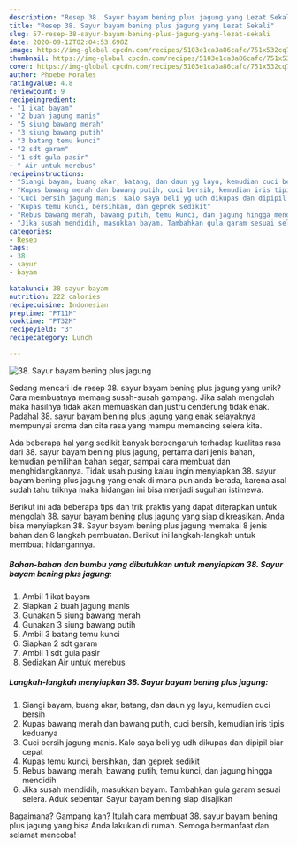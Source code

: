 ```yaml
---
description: "Resep 38. Sayur bayam bening plus jagung yang Lezat Sekali"
title: "Resep 38. Sayur bayam bening plus jagung yang Lezat Sekali"
slug: 57-resep-38-sayur-bayam-bening-plus-jagung-yang-lezat-sekali
date: 2020-09-12T02:04:53.698Z
image: https://img-global.cpcdn.com/recipes/5103e1ca3a86cafc/751x532cq70/38-sayur-bayam-bening-plus-jagung-foto-resep-utama.jpg
thumbnail: https://img-global.cpcdn.com/recipes/5103e1ca3a86cafc/751x532cq70/38-sayur-bayam-bening-plus-jagung-foto-resep-utama.jpg
cover: https://img-global.cpcdn.com/recipes/5103e1ca3a86cafc/751x532cq70/38-sayur-bayam-bening-plus-jagung-foto-resep-utama.jpg
author: Phoebe Morales
ratingvalue: 4.8
reviewcount: 9
recipeingredient:
- "1 ikat bayam"
- "2 buah jagung manis"
- "5 siung bawang merah"
- "3 siung bawang putih"
- "3 batang temu kunci"
- "2 sdt garam"
- "1 sdt gula pasir"
- " Air untuk merebus"
recipeinstructions:
- "Siangi bayam, buang akar, batang, dan daun yg layu, kemudian cuci bersih"
- "Kupas bawang merah dan bawang putih, cuci bersih, kemudian iris tipis keduanya"
- "Cuci bersih jagung manis. Kalo saya beli yg udh dikupas dan dipipil biar cepat"
- "Kupas temu kunci, bersihkan, dan geprek sedikit"
- "Rebus bawang merah, bawang putih, temu kunci, dan jagung hingga mendidih"
- "Jika susah mendidih, masukkan bayam. Tambahkan gula garam sesuai selera. Aduk sebentar. Sayur bayam bening siap disajikan"
categories:
- Resep
tags:
- 38
- sayur
- bayam

katakunci: 38 sayur bayam 
nutrition: 222 calories
recipecuisine: Indonesian
preptime: "PT11M"
cooktime: "PT32M"
recipeyield: "3"
recipecategory: Lunch

---
```



![38. Sayur bayam bening plus jagung](https://img-global.cpcdn.com/recipes/5103e1ca3a86cafc/751x532cq70/38-sayur-bayam-bening-plus-jagung-foto-resep-utama.jpg)

Sedang mencari ide resep 38. sayur bayam bening plus jagung yang unik? Cara membuatnya memang susah-susah gampang. Jika salah mengolah maka hasilnya tidak akan memuaskan dan justru cenderung tidak enak. Padahal 38. sayur bayam bening plus jagung yang enak selayaknya mempunyai aroma dan cita rasa yang mampu memancing selera kita.

Ada beberapa hal yang sedikit banyak berpengaruh terhadap kualitas rasa dari 38. sayur bayam bening plus jagung, pertama dari jenis bahan, kemudian pemilihan bahan segar, sampai cara membuat dan menghidangkannya. Tidak usah pusing kalau ingin menyiapkan 38. sayur bayam bening plus jagung yang enak di mana pun anda berada, karena asal sudah tahu triknya maka hidangan ini bisa menjadi suguhan istimewa.




Berikut ini ada beberapa tips dan trik praktis yang dapat diterapkan untuk mengolah 38. sayur bayam bening plus jagung yang siap dikreasikan. Anda bisa menyiapkan 38. Sayur bayam bening plus jagung memakai 8 jenis bahan dan 6 langkah pembuatan. Berikut ini langkah-langkah untuk membuat hidangannya.

<!--inarticleads1-->

##### Bahan-bahan dan bumbu yang dibutuhkan untuk menyiapkan 38. Sayur bayam bening plus jagung:

1. Ambil 1 ikat bayam
1. Siapkan 2 buah jagung manis
1. Gunakan 5 siung bawang merah
1. Gunakan 3 siung bawang putih
1. Ambil 3 batang temu kunci
1. Siapkan 2 sdt garam
1. Ambil 1 sdt gula pasir
1. Sediakan  Air untuk merebus




<!--inarticleads2-->

##### Langkah-langkah menyiapkan 38. Sayur bayam bening plus jagung:

1. Siangi bayam, buang akar, batang, dan daun yg layu, kemudian cuci bersih
1. Kupas bawang merah dan bawang putih, cuci bersih, kemudian iris tipis keduanya
1. Cuci bersih jagung manis. Kalo saya beli yg udh dikupas dan dipipil biar cepat
1. Kupas temu kunci, bersihkan, dan geprek sedikit
1. Rebus bawang merah, bawang putih, temu kunci, dan jagung hingga mendidih
1. Jika susah mendidih, masukkan bayam. Tambahkan gula garam sesuai selera. Aduk sebentar. Sayur bayam bening siap disajikan




Bagaimana? Gampang kan? Itulah cara membuat 38. sayur bayam bening plus jagung yang bisa Anda lakukan di rumah. Semoga bermanfaat dan selamat mencoba!
